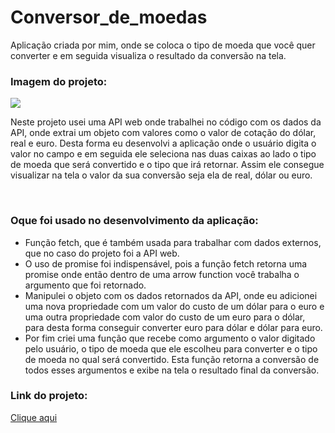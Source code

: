 # Conversor_de_moedas
Aplicação criada por mim, onde se coloca o tipo de moeda que você quer converter e em seguida visualiza o resultado da conversão na tela.
<h3>Imagem do projeto:</h3>
<img src="https://github.com/sian19/Conversor_de_moedas/blob/master/images/Sem%20t%C3%ADtulo.png">
<p>Neste projeto usei uma API web onde trabalhei no código com os dados da API, onde extrai um objeto com valores como o valor de cotação do dólar, real e euro. Desta forma eu desenvolvi a aplicação onde o usuário digita o valor no campo e em seguida ele seleciona nas duas caixas ao lado o tipo de moeda que será convertido e o tipo que irá retornar. Assim ele consegue visualizar na tela o valor da sua conversão seja ela de real, dólar ou euro.</p>
</br>
<h3>Oque foi usado no desenvolvimento da aplicação:</h3>
<ul>
  <li>Função fetch, que é também usada para trabalhar com dados externos, que no caso do projeto foi a API web.</li>
  <li>O uso de promise foi indispensável, pois a função fetch retorna uma promise onde então dentro de uma arrow function você trabalha o argumento que foi retornado.</li>
  <li>Manipulei o objeto com os dados retornados da API, onde eu adicionei uma nova propriedade com um valor do custo de um dólar para o euro e uma outra propriedade com valor do custo de um euro para o dólar, para desta forma conseguir converter euro para dólar e dólar para euro.</li>
  <li>Por fim criei uma função que recebe como argumento o valor digitado pelo usuário, o tipo de moeda que ele escolheu para converter e o tipo de moeda no qual será convertido. Esta função retorna a conversão de todos esses argumentos e exibe na tela o resultado final da conversão.</li>
</ul>

<h3>Link do projeto:</h3>
<a href="https://conversordemoedas12.netlify.app/">Clique aqui</a>
